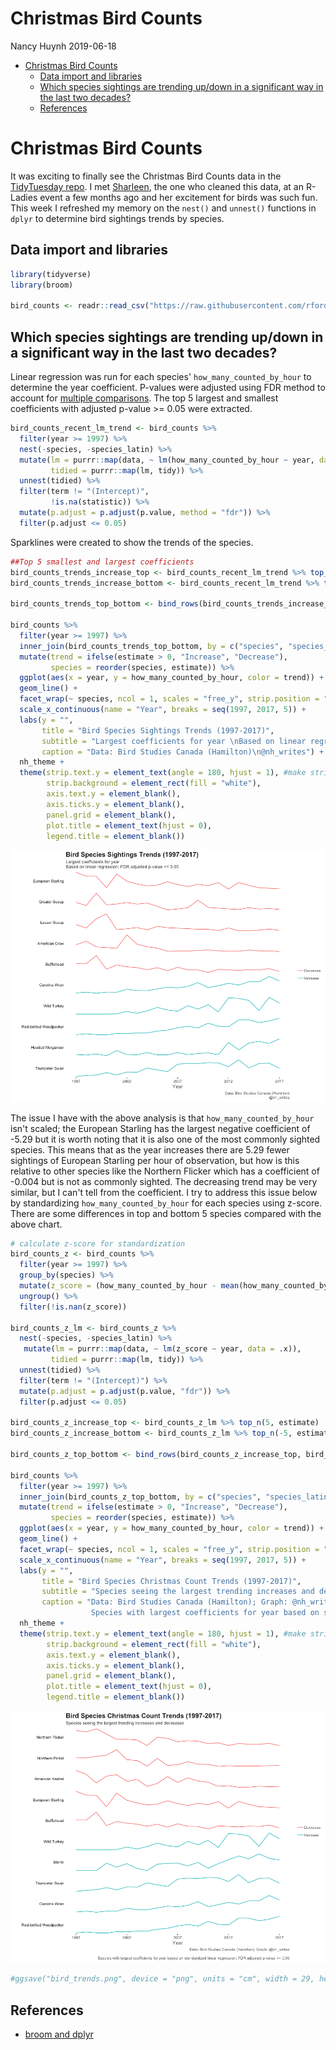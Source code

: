 Christmas Bird Counts
================
Nancy Huynh
2019-06-18

-   [Christmas Bird Counts](#christmas-bird-counts)
    -   [Data import and libraries](#data-import-and-libraries)
    -   [Which species sightings are trending up/down in a significant way in the last two decades?](#which-species-sightings-are-trending-updown-in-a-significant-way-in-the-last-two-decades)
    -   [References](#references)

Christmas Bird Counts
=====================

It was exciting to finally see the Christmas Bird Counts data in the [TidyTuesday repo](https://github.com/rfordatascience/tidytuesday/tree/master/data/2019/2019-06-18). I met [Sharleen](https://twitter.com/_sharleen_w), the one who cleaned this data, at an R-Ladies event a few months ago and her excitement for birds was such fun. This week I refreshed my memory on the `nest()` and `unnest()` functions in `dplyr` to determine bird sightings trends by species.

Data import and libraries
-------------------------

``` r
library(tidyverse)
library(broom)

bird_counts <- readr::read_csv("https://raw.githubusercontent.com/rfordatascience/tidytuesday/master/data/2019/2019-06-18/bird_counts.csv")
```

Which species sightings are trending up/down in a significant way in the last two decades?
------------------------------------------------------------------------------------------

Linear regression was run for each species' `how_many_counted_by_hour` to determine the year coefficient. P-values were adjusted using FDR method to account for [multiple comparisons](https://en.wikipedia.org/wiki/Multiple_comparisons_problem). The top 5 largest and smallest coefficients with adjusted p-value &gt;= 0.05 were extracted.

``` r
bird_counts_recent_lm_trend <- bird_counts %>%
  filter(year >= 1997) %>%
  nest(-species, -species_latin) %>%
  mutate(lm = purrr::map(data, ~ lm(how_many_counted_by_hour ~ year, data = .x)),
         tidied = purrr::map(lm, tidy)) %>%
  unnest(tidied) %>%
  filter(term != "(Intercept)",
         !is.na(statistic)) %>%
  mutate(p.adjust = p.adjust(p.value, method = "fdr")) %>%
  filter(p.adjust <= 0.05)
```

Sparklines were created to show the trends of the species.

``` r
##Top 5 smallest and largest coefficients
bird_counts_trends_increase_top <- bird_counts_recent_lm_trend %>% top_n(5, estimate)
bird_counts_trends_increase_bottom <- bird_counts_recent_lm_trend %>% top_n(-5, estimate)

bird_counts_trends_top_bottom <- bind_rows(bird_counts_trends_increase_top, bird_counts_trends_increase_bottom)

bird_counts %>%
  filter(year >= 1997) %>%
  inner_join(bird_counts_trends_top_bottom, by = c("species", "species_latin")) %>%
  mutate(trend = ifelse(estimate > 0, "Increase", "Decrease"),
         species = reorder(species, estimate)) %>%
  ggplot(aes(x = year, y = how_many_counted_by_hour, color = trend)) +
  geom_line() +
  facet_wrap(~ species, ncol = 1, scales = "free_y", strip.position = "left") +
  scale_x_continuous(name = "Year", breaks = seq(1997, 2017, 5)) +
  labs(y = "",
       title = "Bird Species Sightings Trends (1997-2017)",
       subtitle = "Largest coefficients for year \nBased on linear regression; FDR adjusted p-value <= 0.05",
       caption = "Data: Bird Studies Canada (Hamilton)\n@nh_writes") +
  nh_theme +
  theme(strip.text.y = element_text(angle = 180, hjust = 1), #make strip text horizontal
        strip.background = element_rect(fill = "white"),
        axis.text.y = element_blank(),
        axis.ticks.y = element_blank(),
        panel.grid = element_blank(),
        plot.title = element_text(hjust = 0),
        legend.title = element_blank())
```

![](christmas_bird_count_files/figure-markdown_github/bird_trends_sparklines-1.png)

The issue I have with the above analysis is that `how_many_counted_by_hour` isn't scaled; the European Starling has the largest negative coefficient of -5.29 but it is worth noting that it is also one of the most commonly sighted species. This means that as the year increases there are 5.29 fewer sightings of European Starling per hour of observation, but how is this relative to other species like the Northern Flicker which has a coefficient of -0.004 but is not as commonly sighted. The decreasing trend may be very similar, but I can't tell from the coefficient. I try to address this issue below by standardizing `how_many_counted_by_hour` for each species using z-score. There are some differences in top and bottom 5 species compared with the above chart.

``` r
# calculate z-score for standardization
bird_counts_z <- bird_counts %>% 
  filter(year >= 1997) %>%
  group_by(species) %>%
  mutate(z_score = (how_many_counted_by_hour - mean(how_many_counted_by_hour)) / sd(how_many_counted_by_hour)) %>%
  ungroup() %>%
  filter(!is.nan(z_score))

bird_counts_z_lm <- bird_counts_z %>% 
  nest(-species, -species_latin) %>%
   mutate(lm = purrr::map(data, ~ lm(z_score ~ year, data = .x)),
         tidied = purrr::map(lm, tidy)) %>%
  unnest(tidied) %>%
  filter(term != "(Intercept)") %>%
  mutate(p.adjust = p.adjust(p.value, "fdr")) %>%
  filter(p.adjust <= 0.05)

bird_counts_z_increase_top <- bird_counts_z_lm %>% top_n(5, estimate)
bird_counts_z_increase_bottom <- bird_counts_z_lm %>% top_n(-5, estimate)

bird_counts_z_top_bottom <- bind_rows(bird_counts_z_increase_top, bird_counts_z_increase_bottom)

bird_counts %>%
  filter(year >= 1997) %>%
  inner_join(bird_counts_z_top_bottom, by = c("species", "species_latin")) %>%
  mutate(trend = ifelse(estimate > 0, "Increase", "Decrease"),
         species = reorder(species, estimate)) %>%
  ggplot(aes(x = year, y = how_many_counted_by_hour, color = trend)) +
  geom_line() +
  facet_wrap(~ species, ncol = 1, scales = "free_y", strip.position = "left") +
  scale_x_continuous(name = "Year", breaks = seq(1997, 2017, 5)) +
  labs(y = "", 
       title = "Bird Species Christmas Count Trends (1997-2017)",
       subtitle = "Species seeing the largest trending increases and decreases",
       caption = "Data: Bird Studies Canada (Hamilton); Graph: @nh_writes\n
                  Species with largest coefficients for year based on standardized linear regression; FDR adjusted p-value <= 0.05") +
  nh_theme +
  theme(strip.text.y = element_text(angle = 180, hjust = 1), #make strip text horizontal
        strip.background = element_rect(fill = "white"),
        axis.text.y = element_blank(),
        axis.ticks.y = element_blank(),
        panel.grid = element_blank(),
        plot.title = element_text(hjust = 0),
        legend.title = element_blank())
```

![](christmas_bird_count_files/figure-markdown_github/bird_trends_z_sparklines-1.png)

``` r
#ggsave("bird_trends.png", device = "png", units = "cm", width = 29, height = 21, dpi = "retina")
```

References
----------

-   [broom and dplyr](https://cran.r-project.org/web/packages/broom/vignettes/broom_and_dplyr.html)
